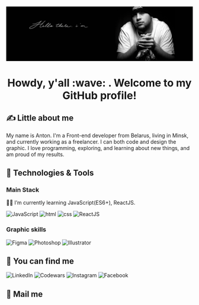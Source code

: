 [![Header](https://raw.githubusercontent.com/knnfmx/knnfmx/main/assets/header.gif "Header")](https://knnfmx.github.io/cv)

<h1 align='center'>Howdy, y'all  :wave: . Welcome to my GitHub profile!</h1>

## &#x270d; Little about me

My name is Anton. I'm a Front-end developer from Belarus, living in Minsk, and currently working as a freelancer. I can both code and design the graphic. I love programming, exploring, and learning about new things, and am proud of my results.

## 🔧 Technologies & Tools


### Main Stack
👨‍🎓 I’m currently learning JavaScript(ES6+), ReactJS.


![JavaScript](https://img.shields.io/badge/-JavaScript-d7f100?style=for-the-badge&logo=javascript&logoColor=0d1117)
![html](https://img.shields.io/badge/-html5-d7f100?style=for-the-badge&logo=html5&logoColor=0d1117)
![css](https://img.shields.io/badge/-css3-d7f100?style=for-the-badge&logo=css3&logoColor=0d1117)
![ReactJS](https://img.shields.io/badge/-ReactJS-00bbb8?style=for-the-badge&logo=React&logoColor=0d1117)


### Graphic skills


![Figma](https://img.shields.io/badge/-figma-0d1117?style=for-the-badge&logo=Figma)
![Photoshop](https://img.shields.io/badge/-PhotoShop-0d1117?style=for-the-badge&logo=adobePhotoShop)
![Illustrator](https://img.shields.io/badge/-Illustrator-0d1117?style=for-the-badge&logo=adobeIllustrator)



## 🖖 You can find me


![LinkedIn](https://img.shields.io/badge/-LinkedIn-d7f100?style=for-the-badge&logo=linkedIn&logoColor=0d1117)
![Codewars](https://img.shields.io/badge/-Codewars-00bbb8?style=for-the-badge&logo=codewars&logoColor=0d1117)
![Instagram](https://img.shields.io/badge/-Instagram-00bbb8?style=for-the-badge&logo=instagram&logoColor=0d1117)
![Facebook](https://img.shields.io/badge/-Facebook-00bbb8?style=for-the-badge&logo=facebook&logoColor=0d1117)


## 📧 Mail me
